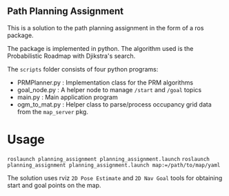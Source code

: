 Path Planning Assignment
---------------------------

This is a solution to the path planning assignment in the form of a ros package. 

The package is implemented in python. The algorithm used is the Probabilistic Roadmap with Djikstra's search.

The `scripts` folder consists of four python programs:
- PRMPlanner.py : Implementation class for the PRM algorithms
- goal_node.py : A helper node to manage `/start` and `/goal` topics
- main.py : Main application program
- ogm_to_mat.py : Helper class to parse/process occupancy grid data from the `map_server` pkg.
 
# Usage
 `roslaunch planning_assignment planning_assignment.launch`
`roslaunch planning_assignment planning_assignment.launch map:=/path/to/map/yaml`

The solution uses rviz `2D Pose Estimate` and `2D Nav Goal` tools for obtaining start and goal points on the map. 